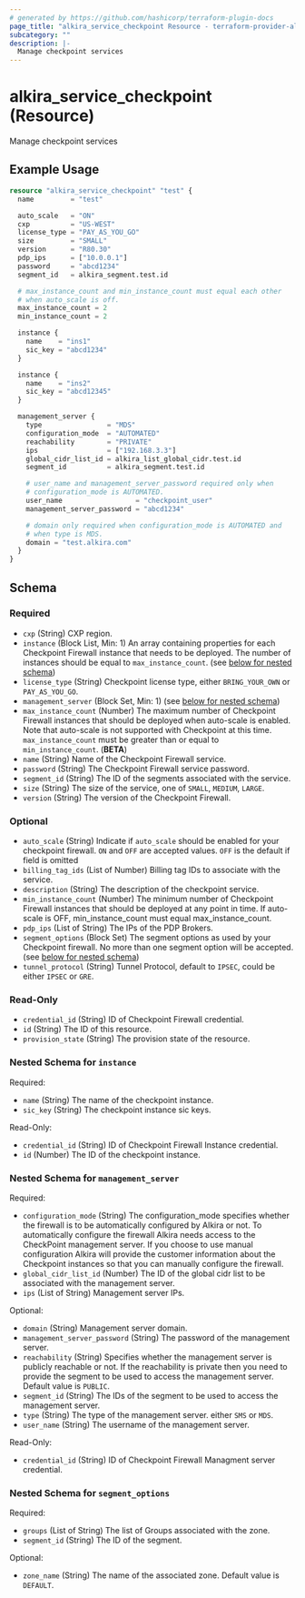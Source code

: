 ```yaml
---
# generated by https://github.com/hashicorp/terraform-plugin-docs
page_title: "alkira_service_checkpoint Resource - terraform-provider-alkira"
subcategory: ""
description: |-
  Manage checkpoint services
---
```


# alkira_service_checkpoint (Resource)

Manage checkpoint services

## Example Usage

```terraform
resource "alkira_service_checkpoint" "test" {
  name         = "test"

  auto_scale   = "ON"
  cxp          = "US-WEST"
  license_type = "PAY_AS_YOU_GO"
  size         = "SMALL"
  version      = "R80.30"
  pdp_ips      = ["10.0.0.1"]
  password     = "abcd1234"
  segment_id   = alkira_segment.test.id

  # max_instance_count and min_instance_count must equal each other
  # when auto_scale is off.
  max_instance_count = 2
  min_instance_count = 2

  instance {
    name    = "ins1"
    sic_key = "abcd1234"
  }

  instance {
    name    = "ins2"
    sic_key = "abcd12345"
  }

  management_server {
    type                = "MDS"
    configuration_mode  = "AUTOMATED"
    reachability        = "PRIVATE"
    ips                 = ["192.168.3.3"]
    global_cidr_list_id = alkira_list_global_cidr.test.id
    segment_id          = alkira_segment.test.id

    # user_name and management_server_password required only when
    # configuration_mode is AUTOMATED.
    user_name                  = "checkpoint_user"
    management_server_password = "abcd1234"

    # domain only required when configuration_mode is AUTOMATED and
    # when type is MDS.
    domain = "test.alkira.com"
  }
}
```

<!-- schema generated by tfplugindocs -->
## Schema

### Required

- `cxp` (String) CXP region.
- `instance` (Block List, Min: 1) An array containing properties for each Checkpoint Firewall instance that needs to be deployed. The number of instances should be equal to `max_instance_count`. (see [below for nested schema](#nestedblock--instance))
- `license_type` (String) Checkpoint license type, either `BRING_YOUR_OWN` or `PAY_AS_YOU_GO`.
- `management_server` (Block Set, Min: 1) (see [below for nested schema](#nestedblock--management_server))
- `max_instance_count` (Number) The maximum number of Checkpoint Firewall instances that should be deployed when auto-scale is enabled. Note that auto-scale is not supported with Checkpoint at this time. `max_instance_count` must be greater than or equal to `min_instance_count`. (**BETA**)
- `name` (String) Name of the Checkpoint Firewall service.
- `password` (String) The Checkpoint Firewall service password.
- `segment_id` (String) The ID of the segments associated with the service.
- `size` (String) The size of the service, one of `SMALL`, `MEDIUM`, `LARGE`.
- `version` (String) The version of the Checkpoint Firewall.

### Optional

- `auto_scale` (String) Indicate if `auto_scale` should be enabled for your checkpoint firewall. `ON` and `OFF` are accepted values. `OFF` is the default if field is omitted
- `billing_tag_ids` (List of Number) Billing tag IDs to associate with the service.
- `description` (String) The description of the checkpoint service.
- `min_instance_count` (Number) The minimum number of Checkpoint Firewall instances that should be deployed at any point in time. If auto-scale is OFF, min_instance_count must equal max_instance_count.
- `pdp_ips` (List of String) The IPs of the PDP Brokers.
- `segment_options` (Block Set) The segment options as used by your Checkpoint firewall. No more than one segment option will be accepted. (see [below for nested schema](#nestedblock--segment_options))
- `tunnel_protocol` (String) Tunnel Protocol, default to `IPSEC`, could be either `IPSEC` or `GRE`.

### Read-Only

- `credential_id` (String) ID of Checkpoint Firewall credential.
- `id` (String) The ID of this resource.
- `provision_state` (String) The provision state of the resource.

<a id="nestedblock--instance"></a>
### Nested Schema for `instance`

Required:

- `name` (String) The name of the checkpoint instance.
- `sic_key` (String) The checkpoint instance sic keys.

Read-Only:

- `credential_id` (String) ID of Checkpoint Firewall Instance credential.
- `id` (Number) The ID of the checkpoint instance.


<a id="nestedblock--management_server"></a>
### Nested Schema for `management_server`

Required:

- `configuration_mode` (String) The configuration_mode specifies whether the firewall is to be automatically configured by Alkira or not. To automatically configure the firewall Alkira needs access to the CheckPoint management server. If you choose to use manual configuration Alkira will provide the customer information about the Checkpoint instances so that you can manually configure the firewall.
- `global_cidr_list_id` (Number) The ID of the global cidr list to be associated with the management server.
- `ips` (List of String) Management server IPs.

Optional:

- `domain` (String) Management server domain.
- `management_server_password` (String) The password of the management server.
- `reachability` (String) Specifies whether the management server is publicly reachable or not. If the reachability is private then you need to provide the segment to be used to access the management server. Default value is `PUBLIC`.
- `segment_id` (String) The IDs of the segment to be used to access the management server.
- `type` (String) The type of the management server. either `SMS` or `MDS`.
- `user_name` (String) The username of the management server.

Read-Only:

- `credential_id` (String) ID of Checkpoint Firewall Managment server credential.


<a id="nestedblock--segment_options"></a>
### Nested Schema for `segment_options`

Required:

- `groups` (List of String) The list of Groups associated with the zone.
- `segment_id` (String) The ID of the segment.

Optional:

- `zone_name` (String) The name of the associated zone. Default value is `DEFAULT`.


